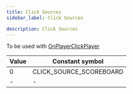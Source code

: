 ```yaml
---
title: Click Sources
sidebar_label: Click Sources

description: Click Sources
---
```


To be used with [OnPlayerClickPlayer](../callbacks/OnPlayerClickPlayer)

| Value | Constant symbol         |
| ----- | ----------------------- |
| 0     | CLICK_SOURCE_SCOREBOARD |
| -     | -                       |
